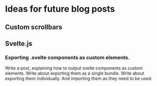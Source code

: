 # Ideas for future blog posts

## Custom scrollbars

## Svelte.js

### Exporting .svelte components as custom elements.

Write a post, explaining how to output svelte components as custom elements.
Write about exporting them as a single bundle.
Write about exporting them individually. And importing them as they need to be used.

